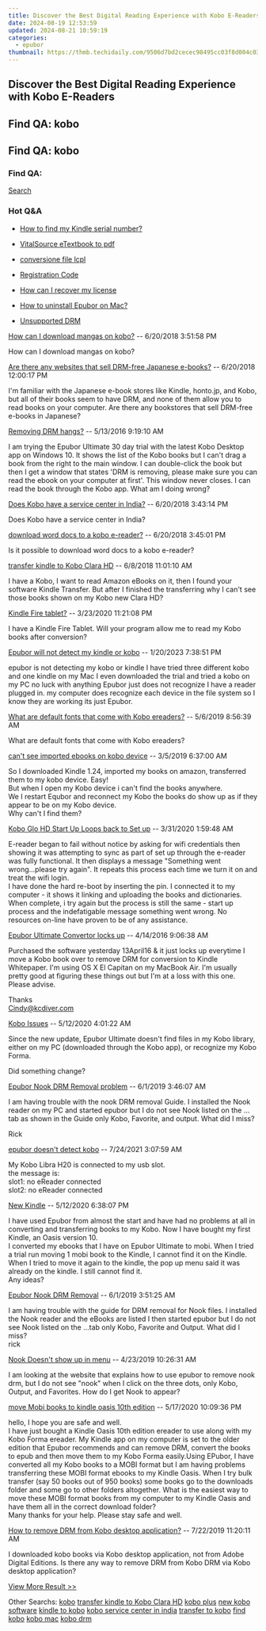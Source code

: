 ```yaml
---
title: Discover the Best Digital Reading Experience with Kobo E-Readers
date: 2024-08-19 12:53:59
updated: 2024-08-21 10:59:19
categories:
  - epubor
thumbnail: https://thmb.techidaily.com/9506d7bd2cecec98495cc03f8d004c03b0c85881c0a7db857ddbaa57f04d4e15.jpg
---
```


## Discover the Best Digital Reading Experience with Kobo E-Readers

## Find QA: kobo



## Find QA: kobo

### Find QA:

[Search](http://www.epubor.com/Search.aspx?SystemID=46 "Find QA") 

### Hot Q&A

* [How to find my Kindle serial number?](https://tools.techidaily.com/epubor/products/)
* [VitalSource eTextbook to pdf](https://tools.techidaily.com/epubor/products/)
* [conversione file lcpl](https://tools.techidaily.com/epubor/products/)
* [Registration Code](https://tools.techidaily.com/epubor/products/)

* [How can I recover my license](https://tools.techidaily.com/epubor/products/)
* [How to uninstall Epubor on Mac?](https://tools.techidaily.com/epubor/products/)
* [Unsupported DRM](https://tools.techidaily.com/epubor/products/)

[How can I download mangas on kobo?](https://tools.techidaily.com/epubor/products/) \-- 6/20/2018 3:51:58 PM 

How can I download mangas on kobo?

[Are there any websites that sell DRM-free Japanese e-books?](https://tools.techidaily.com/epubor/products/) \-- 6/20/2018 12:00:17 PM 

I'm familiar with the Japanese e-book stores like Kindle, honto.jp, and Kobo, but all of their books seem to have DRM, and none of them allow you to read books on your computer. Are there any bookstores that sell DRM-free e-books in Japanese?

[Removing DRM hangs?](https://tools.techidaily.com/epubor/products/) \-- 5/13/2016 9:19:10 AM 

I am trying the Epubor Ultimate 30 day trial with the latest Kobo Desktop app on Windows 10\. It shows the list of the Kobo books but I can't drag a book from the right to the main window. I can double-click the book but then I get a window that states 'DRM is removing, please make sure you can read the ebook on your computer at first'. This window never closes. I can read the book through the Kobo app. What am I doing wrong?

[Does Kobo have a service center in India?](https://tools.techidaily.com/epubor/products/) \-- 6/20/2018 3:43:14 PM 

Does Kobo have a service center in India?

[download word docs to a kobo e-reader?](https://tools.techidaily.com/epubor/products/) \-- 6/20/2018 3:45:01 PM 

Is it possible to download word docs to a kobo e-reader?

[transfer kindle to Kobo Clara HD](https://tools.techidaily.com/epubor/transfer/) \-- 6/8/2018 11:01:10 AM 

I have a Kobo, I want to read Amazon eBooks on it, then I found your software Kindle Transfer. But after I finished the transferring why I can't see those books shown on my Kobo new Clara HD?

[Kindle Fire tablet?](https://tools.techidaily.com/epubor/products/) \-- 3/23/2020 11:21:08 PM 

I have a Kindle Fire Tablet. Will your program allow me to read my Kobo books after conversion?

[Epubor will not detect my kindle or kobo](https://tools.techidaily.com/epubor/products/) \-- 1/20/2023 7:38:51 PM 

epubor is not detecting my kobo or kindle I have tried three different kobo and one kindle on my Mac I even downloaded the trial and tried a kobo on my PC no luck with anything Epubor just does not recognize I have a reader plugged in. my computer does recognize each device in the file system so I know they are working its just Epubor. 

[What are default fonts that come with Kobo ereaders?](https://tools.techidaily.com/epubor/reader/) \-- 5/6/2019 8:56:39 AM 

What are default fonts that come with Kobo ereaders?

[can't see imported ebooks on kobo device](https://tools.techidaily.com/epubor/products/) \-- 3/5/2019 6:37:00 AM 

So I downloaded Kindle 1.24, imported my books on amazon, transferred them to my kobo device. Easy!  
 But when I open my Kobo device i can't find the books anywhere.  
 We I restart Equbor and reconnect my Kobo the books do show up as if they appear to be on my Kobo device.  
 Why can't I find them? 

[Kobo Glo HD Start Up Loops back to Set up](https://tools.techidaily.com/epubor/products/) \-- 3/31/2020 1:59:48 AM 

E-reader began to fail without notice by asking for wifi credentials then showing it was attempting to sync as part of set up through the e-reader was fully functional. It then displays a message "Something went wrong...please try again". It repeats this process each time we turn it on and treat the wifi login.   
 I have done the hard re-boot by inserting the pin. I connected it to my computer - it shows it linking and uploading the books and dictionaries. When complete, i try again but the process is still the same - start up process and the indefatigable message something went wrong. No resources on-line have proven to be of any assistance.

[Epubor Ultimate Convertor locks up](https://tools.techidaily.com/epubor/ultimate/) \-- 4/14/2016 9:06:38 AM 

Purchased the software yesterday 13April16 & it just locks up everytime I move a Kobo book over to remove DRM for conversion to Kindle Whitepaper. I'm using OS X El Capitan on my MacBook Air. I'm usually pretty good at figuring these things out but I'm at a loss with this one. Please advise.

 Thanks  
 Cindy@kcdiver.com

[Kobo Issues](https://tools.techidaily.com/epubor/products/) \-- 5/12/2020 4:01:22 AM 

Since the new update, Epubor Ultimate doesn't find files in my Kobo library, either on my PC (downloaded through the Kobo app), or recognize my Kobo Forma. 

 Did something change?

[Epubor Nook DRM Removal problem](https://tools.techidaily.com/epubor/nook-drm-removal/) \-- 6/1/2019 3:46:07 AM 

I am having trouble with the nook DRM removal Guide. I installed the Nook reader on my PC and started epubor but I do not see Nook listed on the … tab as shown in the Guide only Kobo, Favorite, and output. What did I miss?

 Rick

[epubor doesn't detect kobo](https://tools.techidaily.com/epubor/products/) \-- 7/24/2021 3:07:59 AM 

My Kobo Libra H20 is connected to my usb slot.  
 the message is:  
 slot1: no eReader connected  
 slot2: no eReader connected

[New Kindle](https://tools.techidaily.com/epubor/products/) \-- 5/12/2020 6:38:07 PM 

 I have used Epubor from almost the start and have had no problems at all in converting and transferring books to my Kobo. Now I have bought my first Kindle, an Oasis version 10.  
 I converted my ebooks that I have on Epubor Ultimate to mobi. When I tried a trial run moving 1 mobi book to the Kindle, I cannot find it on the Kindle. When I tried to move it again to the kindle, the pop up menu said it was already on the kindle. I still cannot find it.  
 Any ideas? 

[Epubor Nook DRM Removal](https://tools.techidaily.com/epubor/nook-drm-removal/) \-- 6/1/2019 3:51:25 AM 

I am having trouble with the guide for DRM removal for Nook files. I installed the Nook reader and the eBooks are listed I then started epubor but I do not see Nook listed on the ...tab only Kobo, Favorite and Output. What did I miss?  
 rick

[Nook Doesn't show up in menu](https://tools.techidaily.com/epubor/products/) \-- 4/23/2019 10:26:31 AM 

I am looking at the website that explains how to use epubor to remove nook drm, but I do not see "nook" when I click on the three dots, only Kobo, Output, and Favorites. How do I get Nook to appear?

[move Mobi books to kindle oasis 10th edition](https://tools.techidaily.com/epubor/products/) \-- 5/17/2020 10:09:36 PM 

hello, I hope you are safe and well.  
 I have just bought a Kindle Oasis 10th edition ereader to use along with my Kobo Forma ereader. My Kindle app on my computer is set to the older edition that Epubor recommends and can remove DRM, convert the books to epub and then move them to my Kobo Forma easily.Using EPubor, I have converted all my Kobo books to a MOBI format but I am having problems transferring these MOBI format ebooks to my Kindle Oasis. When I try bulk transfer (say 50 books out of 950 books) some books go to the downloads folder and some go to other folders altogether. What is the easiest way to move these MOBI format books from my computer to my Kindle Oasis and have them all in the correct download folder?  
 Many thanks for your help. Please stay safe and well. 

[How to remove DRM from Kobo desktop application?](https://tools.techidaily.com/epubor/products/) \-- 7/22/2019 11:20:11 AM 

I downloaded kobo books via Kobo desktop application, not from Adobe Digital Editions. Is there any way to remove DRM from Kobo DRM via Kobo desktop application?

[View More Result >>](http://www.epubor.com/Search.aspx?Key=kobo&Page=1&SystemID=46&sortkey=&stype=0&sort=0)

 Other Searchs: [kobo](https://tools.techidaily.com/epubor/products/) [transfer kindle to Kobo Clara HD](https://tools.techidaily.com/epubor/transfer/) [kobo plus](https://tools.techidaily.com/epubor/products/) [new kobo software](https://tools.techidaily.com/epubor/products/) [kindle to kobo](https://tools.techidaily.com/epubor/products/) [kobo service center in india](https://tools.techidaily.com/epubor/products/) [transfer to kobo](https://tools.techidaily.com/epubor/transfer/) [find kobo](https://tools.techidaily.com/epubor/products/) [kobo mac](https://tools.techidaily.com/epubor/products/) [kobo drm](https://tools.techidaily.com/epubor/products/)

<ins class="adsbygoogle"
     style="display:block"
     data-ad-format="autorelaxed"
     data-ad-client="ca-pub-7571918770474297"
     data-ad-slot="1223367746"></ins>



<ins class="adsbygoogle"
     style="display:block"
     data-ad-client="ca-pub-7571918770474297"
     data-ad-slot="8358498916"
     data-ad-format="auto"
     data-full-width-responsive="true"></ins>
